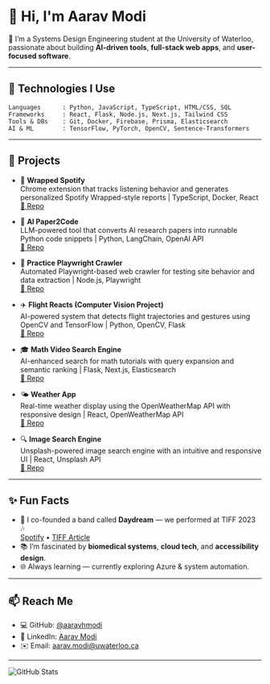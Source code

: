 # 👋 Hi, I'm Aarav Modi

🚀 I’m a Systems Design Engineering student at the University of Waterloo, passionate about building **AI-driven tools**, **full-stack web apps**, and **user-focused software**.

---

## 🔧 Technologies I Use

```plaintext
Languages      : Python, JavaScript, TypeScript, HTML/CSS, SQL
Frameworks     : React, Flask, Node.js, Next.js, Tailwind CSS
Tools & DBs    : Git, Docker, Firebase, Prisma, Elasticsearch
AI & ML        : TensorFlow, PyTorch, OpenCV, Sentence-Transformers
```

---

## 🧠 Projects

- 🧩 **Wrapped Spotify**  
  Chrome extension that tracks listening behavior and generates personalized Spotify Wrapped-style reports | TypeScript, Docker, React  
  [🔗 Repo](https://github.com/aaravhmodi/wrapped-spotify)

- 🤖 **AI Paper2Code**  
  LLM-powered tool that converts AI research papers into runnable Python code snippets | Python, LangChain, OpenAI API  
  [🔗 Repo](https://github.com/aaravhmodi/ai-paper2code)

- 🔎 **Practice Playwright Crawler**  
  Automated Playwright-based web crawler for testing site behavior and data extraction | Node.js, Playwright  
  [🔗 Repo](https://github.com/aaravhmodi/practiceplaywrightcrawler)

- ✈️ **Flight Reacts (Computer Vision Project)**  
  AI-powered system that detects flight trajectories and gestures using OpenCV and TensorFlow | Python, OpenCV, Flask  
  [🔗 Repo](https://github.com/aaravhmodi/flightreactscompvision)

- 🎓 **Math Video Search Engine**  
  AI-enhanced search for math tutorials with query expansion and semantic ranking | Flask, Next.js, Elasticsearch  
  [🔗 Repo](https://github.com/aaravhmodi/math-video-search-engine)

- 🌤️ **Weather App**  
  Real-time weather display using the OpenWeatherMap API with responsive design | React, OpenWeatherMap API  
  [🔗 Repo](https://github.com/aaravhmodi/weather-app)

- 🔍 **Image Search Engine**  
  Unsplash-powered image search engine with an intuitive and responsive UI | React, Unsplash API  
  [🔗 Repo](https://github.com/aaravhmodi/image-search)

---

## ✨ Fun Facts

- 🎸 I co-founded a band called **Daydream** — we performed at TIFF 2023 🎶  
  [Spotify](https://open.spotify.com/artist/4ZlorZ6hE7ImbKwkpkvsaY?si=OQM1ZKLFQmm4AEMCAM-l_w) • [TIFF Article](https://tiff.net/events/daydream)
- 📚 I’m fascinated by **biomedical systems**, **cloud tech**, and **accessibility design**.
- 🌐 Always learning — currently exploring Azure & system automation.

---

## 📫 Reach Me

- 💻 GitHub: [@aaravhmodi](https://github.com/aaravhmodi)  
- 💼 LinkedIn: [Aarav Modi](https://www.linkedin.com/in/aaravhmodi)  
- ✉️ Email: aarav.modi@uwaterloo.ca  

---

![GitHub Stats](https://github-readme-stats.vercel.app/api?username=aaravhmodi&show_icons=true&theme=tokyonight)
